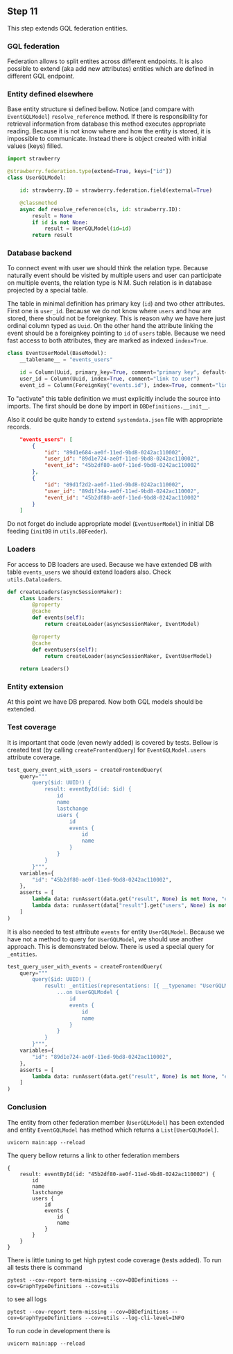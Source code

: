 ## Step 11

This step extends GQL federation entities.

### GQL federation

Federation allows to split entites across different endpoints.
It is also possible to extend (aka add new attributes) entities which are defined in different GQL endpoint.

### Entity defined elsewhere

Base entity structure si defined bellow. Notice (and compare with `EventGQLModel`) `resolve_reference` method. If there is responsibility for retrieval information from database this method executes appropriate reading.
Because it is not know where and how the entity is stored, it is impossible to communicate.
Instead there is object created with initial values (keys) filled.

```python
import strawberry

@strawberry.federation.type(extend=True, keys=["id"])
class UserGQLModel:

    id: strawberry.ID = strawberry.federation.field(external=True)

    @classmethod
    async def resolve_reference(cls, id: strawberry.ID):
        result = None
        if id is not None:
            result = UserGQLModel(id=id)
        return result
```

### Database backend

To connect event with user we should think the relation type.
Because naturally event should be visited by multiple users and user can participate on multiple events, the relation type is N:M.
Such relation is in database projected by a special table.


The table in minimal definition has primary key (`id`) and two other attributes.
First one is `user_id`. Because we do not know where `users` and how are stored, there should not be foreignkey. This is reason why we have here just ordinal column typed as `Uuid`.
On the other hand the attribute linking the event should be a foreignkey pointing to `id` of `users` table.
Because we need fast access to both attributes, they are marked as indexed `index=True`.

```python
class EventUserModel(BaseModel):
    __tablename__ = "events_users"

    id = Column(Uuid, primary_key=True, comment="primary key", default=uuid)
    user_id = Column(Uuid, index=True, comment="link to user")
    event_id = Column(ForeignKey("events.id"), index=True, comment="link to event")
```

To "activate" this table definition we must explicitly include the source into imports.
The first should be done by import in `DBDefinitions.__init__`.

Also it could be quite handy to extend `systemdata.json` file with appropriate records.

```json
    "events_users": [
        {
            "id": "89d1e684-ae0f-11ed-9bd8-0242ac110002", 
            "user_id": "89d1e724-ae0f-11ed-9bd8-0242ac110002", 
            "event_id": "45b2df80-ae0f-11ed-9bd8-0242ac110002"
        },
        {
            "id": "89d1f2d2-ae0f-11ed-9bd8-0242ac110002", 
            "user_id": "89d1f34a-ae0f-11ed-9bd8-0242ac110002", 
            "event_id": "45b2df80-ae0f-11ed-9bd8-0242ac110002"
        }
    ]    
```

Do not forget do include appropriate model (`EventUserModel`) in initial DB feeding (`initDB` in `utils.DBFeeder`).

### Loaders

For access to DB loaders are used. 
Because we have extended DB with table `events_users` we should extend loaders also.
Check `utils.Dataloaders`.

```python
def createLoaders(asyncSessionMaker):
    class Loaders:
        @property
        @cache
        def events(self):
            return createLoader(asyncSessionMaker, EventModel)

        @property
        @cache
        def eventusers(self):
            return createLoader(asyncSessionMaker, EventUserModel)
        
    return Loaders()

```

### Entity extension

At this point we have DB prepared. Now both GQL models should be extended.


### Test coverage

It is important that code (even newly added) is covered by tests.
Bellow is created test (by calling `createFrontendQuery`) for `EventGQLModel.users` attribute coverage.

```python
test_query_event_with_users = createFrontendQuery(
    query="""
        query($id: UUID!) {
            result: eventById(id: $id) {
                id
                name
                lastchange
                users { 
                    id 
                    events {
                        id
                        name
                    }
                }
            }
        }""",
    variables={
        "id": "45b2df80-ae0f-11ed-9bd8-0242ac110002",
    },
    asserts = [
        lambda data: runAssert(data.get("result", None) is not None, "expected data.result"),
        lambda data: runAssert(data["result"].get("users", None) is not None, "expected not None ")
    ]
)
```

It is also needed to test attribute `events` for entity `UserGQLModel`. 
Because we have not a method to query for `UserGQLModel`, we should use another approach.
This is demonstrated below. 
There is used a special query for `_entities`.

```python
test_query_user_with_events = createFrontendQuery(
    query="""
        query($id: UUID!) { 
            result: _entities(representations: [{ __typename: "UserGQLModel", id: $id }]) {
                ...on UserGQLModel { 
                    id 
                    events {
                        id
                        name
                    }
                }
            }
        }""",
    variables={
        "id": "89d1e724-ae0f-11ed-9bd8-0242ac110002",
    },
    asserts = [
        lambda data: runAssert(data.get("result", None) is not None, "expected data.result")
    ]
)
```

### Conclusion

The entity from other federation member (`UserGQLModel`) has been extended and entity `EventGQLModel` has method which returns a `List[UserGQLModel]`.


```
uvicorn main:app --reload
```

The query bellow returns a link to other federation members

```gql
{
    result: eventById(id: "45b2df80-ae0f-11ed-9bd8-0242ac110002") {
        id
        name
        lastchange
        users { 
            id 
            events {
                id
                name
            }
        }
    }
}
```

There is little tuning to get high pytest code coverage (tests added).
To run all tests there is command 

```
pytest --cov-report term-missing --cov=DBDefinitions --cov=GraphTypeDefinitions --cov=utils
```

to see all logs
```
pytest --cov-report term-missing --cov=DBDefinitions --cov=GraphTypeDefinitions --cov=utils --log-cli-level=INFO
```

To run code in development there is 
```
uvicorn main:app --reload
```

